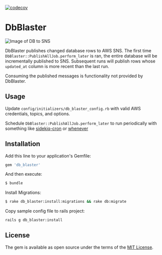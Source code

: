 [![codecov](https://codecov.io/gh/perryqh/db_blaster/branch/master/graph/badge.svg?token=ZMJVDAGX3K)](https://codecov.io/gh/perryqh/db_blaster)
# DbBlaster
![Image of DB to SNS](https://lucid.app/publicSegments/view/c70feed3-2f48-46ee-8734-423474488feb/image.png)

DbBlaster publishes changed database rows to AWS SNS. The first time `DbBlaster::PublishAllJob.perform_later` is ran,
the entire database will be incrementally published to SNS. Subsequent runs will publish rows whose `updated_at` column
is more recent than the last run.

Consuming the published messages is functionality not provided by DbBlaster. 

## Usage

Update `config/initializers/db_blaster_config.rb` with valid AWS credentials, topics, and options.

Schedule `DbBlaster::PublishAllJob.perform_later` to run periodically with something
like [sidekiq-cron](https://github.com/ondrejbartas/sidekiq-cron) or [whenever](https://github.com/javan/whenever)

## Installation

Add this line to your application's Gemfile:

```ruby
gem 'db_blaster'
```

And then execute:

```bash
$ bundle
```

Install Migrations:

```bash
$ rake db_blaster:install:migrations && rake db:migrate
```

Copy sample config file to rails project:

```bash
rails g db_blaster:install 
```

## License

The gem is available as open source under the terms of the [MIT License](https://opensource.org/licenses/MIT).

